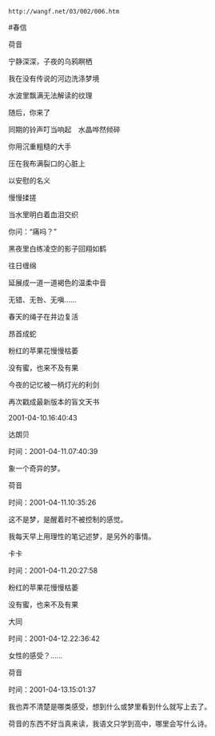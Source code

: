 `http://wangf.net/03/002/006.htm`

#春信

荷音

宁静深深，子夜的乌鸦瞑栖

我在没有传说的河边洗涤梦境

水波里飘满无法解读的纹理

随后，你来了

同期的铃声叮当响起　水晶哗然倾碎

你用沉重粗糙的大手

压在我布满裂口的心脏上

以安慰的名义

慢慢揉搓

当水里明白着血泪交织

你问：“痛吗？”

黑夜里白练凌空的影子回翔如鹤

往日缠绵

延展成一道一道褐色的温柔中音

无错、无咎、无嗔......

春天的绳子在井边复活

昂首成蛇

粉红的苹果花慢慢枯萎

没有蜜，也来不及有果

今夜的记忆被一柄灯光的利剑

再次戳成最新版本的盲文天书

2001-04-10.16:40:43

达朗贝

时间：2001-04-11.07:40:39 

象一个奇异的梦。

荷音

时间：2001-04-11.10:35:26 

这不是梦，是醒着时不被控制的感觉。 

我每天早上用理性的笔记述梦，是另外的事情。

卡卡

时间：2001-04-11.20:27:58 

粉红的苹果花慢慢枯萎 

没有蜜，也来不及有果 

大同

时间：2001-04-12.22:36:42 

女性的感受？……

荷音

时间：2001-04-13.15:01:37 

我也弄不清楚是哪类感受，想到什么或梦里看到什么就写上去了。 

荷音的东西不好当真来读，我语文只学到高中，哪里会写什么诗。